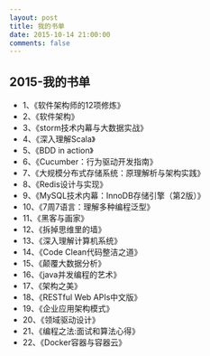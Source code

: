 ```yaml
---
layout: post
title: 我的书单
date: 2015-10-14 21:00:00
comments: false
---
```


## 2015-我的书单

- 1、《软件架构师的12项修炼》
- 2、《软件架构》
- 3、《storm技术内幕与大数据实战》
- 4、《深入理解Scala》
- 5、《BDD in action》
- 6、《Cucumber：行为驱动开发指南》
- 7、《大规模分布式存储系统：原理解析与架构实践》
- 8、《Redis设计与实现》
- 9、《MySQL技术内幕：InnoDB存储引擎（第2版）》
- 10、《7周7语言：理解多种编程泛型》
- 11、《黑客与画家》
- 12、《拆掉思维里的墙》
- 13、《深入理解计算机系统》
- 14、《Code Clean代码整洁之道》
- 15、《颠覆大数据分析》
- 16、《java并发编程的艺术》
- 17、《架构之美》
- 18、《RESTful Web APIs中文版》
- 19、《企业应用架构模式》
- 20、《领域驱动设计》
- 21、《编程之法:面试和算法心得》
- 22、《Docker容器与容器云》

